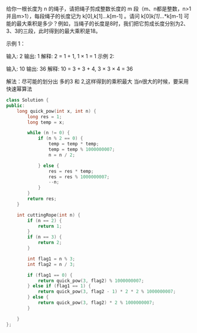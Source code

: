 <!--
 * @Author: huangqianfei
 * @Date: 2023-09-07 21:21:54
 * @LastEditTime: 2023-09-09 21:52:26
 * @Description: 
-->
给你一根长度为 n 的绳子，请把绳子剪成整数长度的 m 段（m、n都是整数，n>1并且m>1），每段绳子的长度记为 k[0],k[1]...k[m-1] 。请问 k[0]*k[1]*...*k[m-1] 可能的最大乘积是多少？例如，当绳子的长度是8时，我们把它剪成长度分别为2、3、3的三段，此时得到的最大乘积是18。

示例 1：

输入: 2
输出: 1
解释: 2 = 1 + 1, 1 × 1 = 1
示例 2:

输入: 10
输出: 36
解释: 10 = 3 + 3 + 4, 3 × 3 × 4 = 36

解法：尽可能的划分出 多的3 和 2,这样得到的乘积最大
当n很大的时候，要采用快速幂算法

```cpp
class Solution {
public:
    long quick_pow(int x, int n) {
        long res = 1;
        long temp = x;

        while (n != 0) {
            if (n % 2 == 0) {
                temp = temp * temp;
                temp = temp % 1000000007;
                n = n / 2;

            } else {
                res = res * temp;
                res = res % 1000000007;
                --n;
            }
        }
        return res;
    }

    int cuttingRope(int n) {
        if (n == 2) {
            return 1;
        }
        if (n == 3) {
            return 2;
        }

        int flag1 = n % 3;
        int flag2 = n / 3;

        if (flag1 == 0) {
            return quick_pow(3, flag2) % 1000000007;
        } else if (flag1 == 1) {
            return quick_pow(3, flag2 - 1) * 2 * 2 % 1000000007;
        } else {
            return quick_pow(3, flag2) * 2 % 1000000007;
        }

    }
};
```